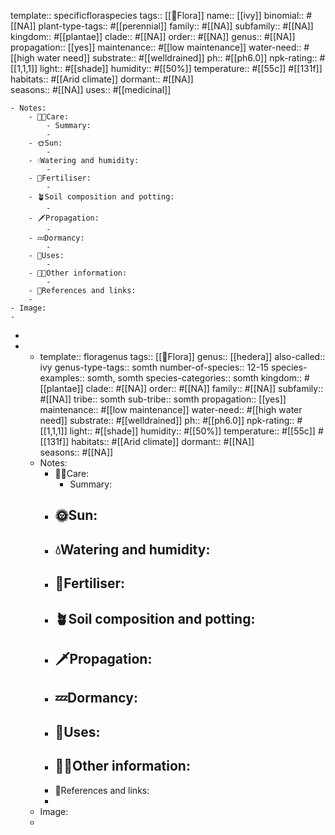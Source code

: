 template:: specificfloraspecies
tags::  [[🌱Flora]]
name:: [[ivy]]
binomial:: #[[NA]]
plant-type-tags:: #[[perennial]] 
family:: #[[NA]]
subfamily:: #[[NA]] 
kingdom:: #[[plantae]]
clade:: #[[NA]]
order:: #[[NA]]
genus:: #[[NA]]
propagation:: [[yes]]
maintenance:: #[[low maintenance]]
water-need:: #[[high water need]]
substrate:: #[[welldrained]]
ph:: #[[ph6.0]]
npk-rating:: #[[1,1,1]]
light:: #[[shade]]
humidity:: #[[50%]]
temperature:: #[[55c]] #[[131f]]
habitats::  #[[Arid climate]]
dormant:: #[[NA]]  
seasons::  #[[NA]] 
uses::  #[[medicinal]]

	- Notes:
		- 🤲🏼Care:
			- Summary:
			-
		- 🌞Sun:
			-
		- 💧Watering and humidity:
			-
		- 🧃Fertiliser:
			-
		- 🪴Soil composition and potting:
			-
		- 🗡️Propagation:
			-
		- 💤Dormancy:
			-
		- 🧪Uses:
			-
		- 👋🏼Other information:
			-
		- 📜References and links:
		-
	- Image:
	-
-
-
	- template:: floragenus
	  tags:: [[🌱Flora]]
	  genus:: [[hedera]]
	  also-called:: ivy
	  genus-type-tags:: somth
	  number-of-species:: 12-15 
	  species-examples:: somth, somth 
	  species-categories:: somth
	  kingdom:: #[[plantae]]
	  clade:: #[[NA]]
	  order:: #[[NA]]
	  family:: #[[NA]]
	  subfamily:: #[[NA]] 
	  tribe:: somth
	  sub-tribe:: somth
	  propagation:: [[yes]]
	  maintenance:: #[[low maintenance]]
	  water-need:: #[[high water need]]
	  substrate:: #[[welldrained]]
	  ph:: #[[ph6.0]]
	  npk-rating:: #[[1,1,1]]
	  light:: #[[shade]]
	  humidity:: #[[50%]]
	  temperature:: #[[55c]] #[[131f]]
	  habitats::  #[[Arid climate]]
	  dormant:: #[[NA]]  
	  seasons::  #[[NA]]
	- Notes:
		- 🤲🏼Care:
			- Summary:
		- 🌞Sun:
			-
		- 💧Watering and humidity:
			-
		- 🧃Fertiliser:
			-
		- 🪴Soil composition and potting:
			-
		- 🗡️Propagation:
			-
		- 💤Dormancy:
			-
		- 🧪Uses:
			-
		- 👋🏼Other information:
			-
		- 📜References and links:
		-
	- Image:
	-
